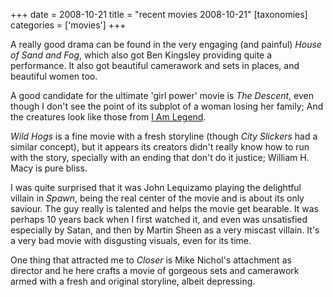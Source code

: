 +++
date = 2008-10-21
title = "recent movies 2008-10-21"
[taxonomies]
categories = ['movies']
+++

A really good drama can be found in the very engaging (and painful)
*House of Sand and Fog*, which also got Ben Kingsley providing quite a
performance. It also got beautiful camerawork and sets in places, and
beautiful women too.

A good candidate for the ultimate 'girl power' movie is *The Descent*,
even though I don't see the point of its subplot of a woman losing her
family; And the creatures look like those from [I Am Legend].

*Wild Hogs* is a fine movie with a fresh storyline (though *City
Slickers* had a similar concept), but it appears its creators didn't
really know how to run with the story, specially with an ending that
don't do it justice; William H. Macy is pure bliss.

I was quite surprised that it was John Lequizamo playing the delightful
villain in *Spawn*, being the real center of the movie and is about its
only saviour. The guy really is talented and helps the movie get
bearable. It was perhaps 10 years back when I first watched it, and even
was unsatisfied especially by Satan, and then by Martin Sheen as a very
miscast villain. It's a very bad movie with disgusting visuals, even for
its time.

One thing that attracted me to *Closer* is Mike Nichol's attachment as
director and he here crafts a movie of gorgeous sets and camerawork
armed with a fresh and original storyline, albeit depressing.

  [I Am Legend]: @/i-am-legend.md
